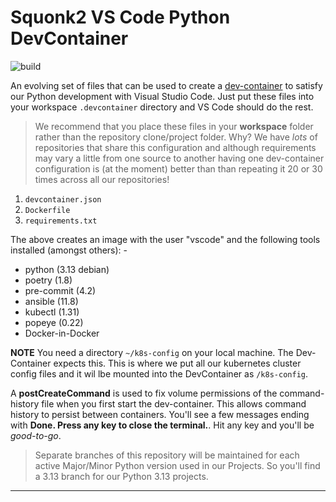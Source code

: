 # Squonk2 VS Code Python DevContainer

![build](https://github.com/informaticsmatters/squonk2-python-vscode-dev-container/actions/workflows/build.yaml/badge.svg?branch=3.13)

An evolving set of files that can be used to create a [dev-container] to satisfy
our Python development with Visual Studio Code. Just put these files into
your workspace `.devcontainer` directory and VS Code should do the rest.

>   We recommend that you place these files in your **workspace** folder rather
    than the repository clone/project folder. Why? We have *lots* of repositories
    that share this configuration and although requirements may vary a little from
    one source to another having one dev-container configuration is (at the moment)
    better than than repeating it 20 or 30 times across all our repositories!

1.  `devcontainer.json`
2.  `Dockerfile`
3.  `requirements.txt`

The above creates an image with the user "vscode" and the following tools
installed (amongst others): -

-   python (3.13 debian)
-   poetry (1.8)
-   pre-commit (4.2)
-   ansible (11.8)
-   kubectl (1.31)
-   popeye (0.22)
-   Docker-in-Docker

**NOTE** You need a directory `~/k8s-config` on your local machine. The
Dev-Container expects this. This is where we put all our kubernetes cluster
config files and it wil lbe mounted into the DevContainer as `/k8s-config`.

A **postCreateCommand** is used to fix volume permissions of the command-history
file when you first start the dev-container. This allows command history to
persist between containers. You'll see a few messages ending with
**Done. Press any key to close the terminal.**. Hit any key and you'll be *good-to-go*.

>   Separate branches of this repository will be maintained
    for each active Major/Minor Python version used in our Projects.
    So you'll find a 3.13 branch for our Python 3.13 projects.

---

[dev-container]: https://code.visualstudio.com/docs/devcontainers/containers
